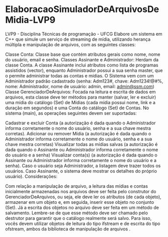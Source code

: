 # ElaboracaoSimuladorDeArquivosDeMidia-LVP9
LVP9 - Disciplina Técnicas de programação - UFCG
Elabore um sistema em C++ que simule um serviço de streaming de mídia, utilizando herança múltipla e manipulação de arquivos, com as seguintes classes:

Classe Conta: Classe base que contém atributos gerais como nome, nome do usuário, email e senha.
Classes Assinante e Administrador: Herdam da classe Conta. A classe Assinante inclui atributos como lista de programas assistidos (vector<string>), enquanto Administrador possui a sua senha master, que o permite administrar todas as contas e mídias. O Sistema vem com um Administrador padrão cadastrado (senha: Adm123#, chave: Adm1234!@#%, nome: Administrador, nome de usuário: admin, email: admin@ssm.com)
Classe GerenciadorDeArquivos: Focada na leitura e escrita de dados em arquivos, esta classe deve ter métodos para manter (salvar, ler e excluir) uma mídia do catálogo (Set) de Mídias (cada mídia possui nome, link e a duração em segundos) e uma Conta do catálogo (Set) de Contas.
No sistema (main), as operações seguintes devem ser suportadas:

Cadastrar e excluir Conta (a autorização é dada quando o Administrador informa corretamente o nome do usuário, senha e a sua chave mestra corretas).
Adicionar ou remover Mídia (a autorização é dada quando o Administrador informa corretamente o nome do usuário, senha e a sua chave mestra corretas)
Visualizar todas as mídias salvas (a autorização é dada quando o Assinante ou Administrador informa corretamente o nome do usuário e a senha)
Visualizar conta(s) (a autorização é dada quando o Assinante ou Administrador informa corretamente o nome do usuário e a senha). Caso o usuário seja Administrador, a listagem deve trazer todos os usuários. Caso Assinante, o sistema deve mostrar os detalhes do próprio usuário).
Considerações:

Com relação a manipulação de arquivo, a leitura das mídias e contas inicialmente armazenadas nos arquivos deve ser feita pelo construtor do GerenciadorDeArquivos, ou seja, ele deve ler os atributos (de cada objeto), armazenar em um objeto e, em seguida, inserir esse objeto no conjunto (Set). Já a escrita dos objetos no arquivo deve ser feita em um método de salvamento. Lembre-se de que esse método deve ser chamado pelo destrutor para garantir que o catálogo realmente será salvo. Para isso, vocês devem utilizar objetos de leitura do tipo ifstream e de escrita do tipo ofstream, ambos da biblioteca de manipulação de arquivos <fstream>.

 

